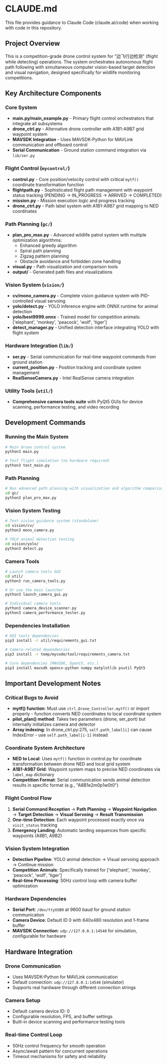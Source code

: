 # CLAUDE.md

This file provides guidance to Claude Code (claude.ai/code) when working with code in this repository.

## Project Overview

This is a competition-grade drone control system for "边飞行边检测" (flight while detecting) operations. The system orchestrates autonomous flight path following with simultaneous computer vision-based target detection and visual navigation, designed specifically for wildlife monitoring competitions.

## Key Architecture Components

### Core System
- **main.py/main_example.py** - Primary flight control orchestrators that integrate all subsystems
- **drone_ctrl.py** - Alternative drone controller with A1B1-A9B7 grid waypoint system
- **MAVSDK Integration** - Uses MAVSDK-Python for MAVLink communication and offboard control
- **Serial Communication** - Ground station command integration via `lib/ser.py`

### Flight Control (`mycontrol/`)
- **control.py** - Core position/velocity control with critical `mytf()` coordinate transformation function
- **flightpath.py** - Sophisticated flight path management with waypoint status tracking (PENDING → IN_PROGRESS → ARRIVED → COMPLETED)
- **mission.py** - Mission execution logic and progress tracking
- **drone_ctrl.py** - Path label system with A1B1-A9B7 grid mapping to NED coordinates

### Path Planning (`gc/`)
- **plan_pro_max.py** - Advanced wildlife patrol system with multiple optimization algorithms:
  - Enhanced greedy algorithm
  - Spiral path planning
  - Zigzag pattern planning
  - Obstacle avoidance and forbidden zone handling
- **visual.py** - Path visualization and comparison tools
- **output/** - Generated path files and visualizations

### Vision System (`vision/`)
- **cv/mono_camera.py** - Complete vision guidance system with PID-controlled visual servoing
- **yolo/detect.py** - YOLO inference engine with ONNX runtime for animal detection
- **yolo/best9999.onnx** - Trained model for competition animals: ['elephant', 'monkey', 'peacock', 'wolf', 'tiger']
- **detect_manager.py** - Unified detection interface integrating YOLO with flight system

### Hardware Integration (`lib/`)
- **ser.py** - Serial communication for real-time waypoint commands from ground station
- **current_position.py** - Position tracking and coordinate system management
- **RealSenseCamera.py** - Intel RealSense camera integration

### Utility Tools (`util/`)
- **Comprehensive camera tools suite** with PyQt5 GUIs for device scanning, performance testing, and video recording

## Development Commands

### Running the Main System
```bash
# Main drone control system
python3 main.py

# Test flight simulation (no hardware required)
python3 test_main.py
```

### Path Planning
```bash
# Run advanced path planning with visualization and algorithm comparison
cd gc/
python3 plan_pro_max.py
```

### Vision System Testing
```bash
# Test vision guidance system (standalone)
cd vision/cv/
python3 mono_camera.py

# YOLO animal detection testing
cd vision/yolo/
python3 detect.py
```

### Camera Tools
```bash
# Launch camera tools GUI
cd util/
python3 run_camera_tools.py

# Or use the main launcher
python3 launch_camera_gui.py

# Individual camera tools
python3 camera_device_scanner.py
python3 camera_performance_tester.py
```

### Dependencies Installation
```bash
# GUI tools dependencies
pip3 install -r util/requirements_gui.txt

# Camera-related dependencies  
pip3 install -r temp/mycode/tool/requirements_camera.txt

# Core dependencies (MAVSDK, OpenCV, etc.)
pip3 install mavsdk opencv-python numpy matplotlib psutil PyQt5
```

## Important Development Notes

### Critical Bugs to Avoid
- **mytf() function**: Must use `ctrl.Drone_Controller.mytf()` or import properly - function converts NED coordinates to local coordinate system
- **pilot_plan() method**: Takes two parameters (drone, ser_port) but internally initializes camera and detector
- **Array indexing**: In drone_ctrl.py:275, `self.path_label[i]` can cause IndexError - use `self.path_label[i-1]` instead

### Coordinate System Architecture
- **NED to Local**: Uses `mytf()` function in control.py for coordinate transformation between drone NED and local grid system
- **A1B1-A9B7 Grid**: Waypoint system maps to precise NED coordinates via `label_map` dictionary
- **Competition Format**: Serial communication sends animal detection results in specific format (e.g., "A8B1e2m0p1w0t0")

### Flight Control Flow
1. **Serial Command Reception** → **Path Planning** → **Waypoint Navigation** → **Target Detection** → **Visual Servoing** → **Result Transmission**
2. **One-time Detection**: Each waypoint processed exactly once via `visit_status` tracking
3. **Emergency Landing**: Automatic landing sequences from specific waypoints (A8B1, A9B2)

### Vision System Integration
- **Detection Pipeline**: YOLO animal detection → Visual servoing approach → Continue mission
- **Competition Animals**: Specifically trained for ['elephant', 'monkey', 'peacock', 'wolf', 'tiger']
- **Real-time Processing**: 50Hz control loop with camera buffer optimization

### Hardware Dependencies
- **Serial Port**: `/dev/ttyUSB0` at 9600 baud for ground station communication
- **Camera Device**: Default ID 0 with 640x480 resolution and 1-frame buffer
- **MAVSDK Connection**: `udp://127.0.0.1:14540` for simulation, configurable for hardware

## Hardware Integration

### Drone Communication
- Uses MAVSDK-Python for MAVLink communication
- Default connection: `udp://127.0.0.1:14540` (simulator)
- Supports real hardware through different connection strings

### Camera Setup
- Default camera device ID: 0
- Configurable resolution, FPS, and buffer settings
- Built-in device scanning and performance testing tools

### Real-time Control Loop
- 50Hz control frequency for smooth operation
- Async/await pattern for concurrent operations
- Timeout mechanisms for safety and reliability